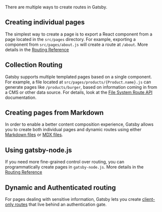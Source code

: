 There are multiple ways to create routes in Gatsby.

## [](https://www.gatsbyjs.com/docs/how-to/routing/creating-routes/#creating-individual-pages)Creating individual pages

The simplest way to create a page is to export a React component from a page located in the `src/pages` directory. For example, exporting a component from `src/pages/about.js` will create a route at `/about`. More details in the [Routing Reference](https://www.gatsbyjs.com/docs/reference/routing/creating-routes/#define-routes-in-srcpages)

## [](https://www.gatsbyjs.com/docs/how-to/routing/creating-routes/#collection-routing)Collection Routing

Gatsby supports multiple templated pages based on a single component. For example, a file located at `src/pages/products/{Product.name}.js` can generate pages like `/products/burger`, based on information coming in from a CMS or other data source. For details, look at the [File System Route API](https://www.gatsbyjs.com/docs/reference/routing/file-system-route-api) documentation.

## [](https://www.gatsbyjs.com/docs/how-to/routing/creating-routes/#creating-pages-from-markdown)Creating pages from Markdown

In order to enable a better content composition experience, Gatsby allows you to create both individual pages and dynamic routes using either [Markdown files](https://www.gatsbyjs.com/docs/how-to/routing/adding-markdown-pages/) or [MDX files](https://www.gatsbyjs.com/docs/how-to/routing/mdx/).

## [](https://www.gatsbyjs.com/docs/how-to/routing/creating-routes/#using-gatsby-nodejs)Using gatsby-node.js

If you need more fine-grained control over routing, you can programmatically create pages in `gatsby-node.js`. More details in the [Routing Reference](https://www.gatsbyjs.com/docs/reference/routing/creating-routes/#using-gatsby-nodejs)

## [](https://www.gatsbyjs.com/docs/how-to/routing/creating-routes/#dynamic-and-authenticated-routing)Dynamic and Authenticated routing

For pages dealing with sensitive information, Gatsby lets you create [client-only routes](https://www.gatsbyjs.com/docs/how-to/routing/client-only-routes-and-user-authentication) that live behind an authentication gate.
